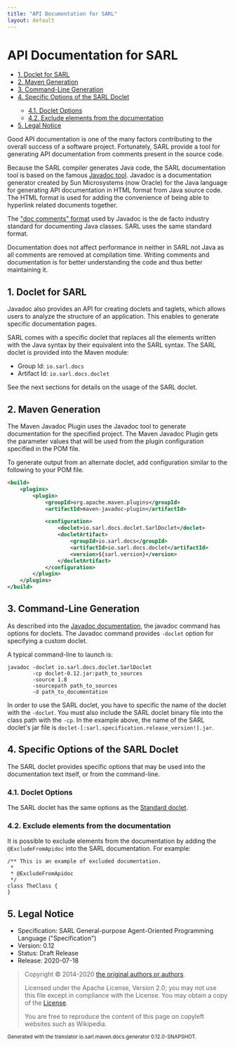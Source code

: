 ```yaml
---
title: "API Documentation for SARL"
layout: default
---
```


# API Documentation for SARL


<ul class="page_outline" id="page_outline">

<li><a href="#1-doclet-for-sarl">1. Doclet for SARL</a></li>
<li><a href="#2-maven-generation">2. Maven Generation</a></li>
<li><a href="#3-command-line-generation">3. Command-Line Generation</a></li>
<li><a href="#4-specific-options-of-the-sarl-doclet">4. Specific Options of the SARL Doclet</a></li>
<ul>
  <li><a href="#41-doclet-options">4.1. Doclet Options</a></li>
  <li><a href="#42-exclude-elements-from-the-documentation">4.2. Exclude elements from the documentation</a></li>
</ul>
<li><a href="#5-legal-notice">5. Legal Notice</a></li>

</ul>


Good API documentation is one of the many factors contributing to the overall success of a software project.
Fortunately, SARL provide a tool for generating API documentation from comments present in the source code.

Because the SARL compiler generates Java code, the SARL documentation tool is based 
on the famous [Javadoc tool](https://docs.oracle.com/javase/9/javadoc/javadoc-command.htm).
Javadoc is a documentation generator created by Sun Microsystems (now Oracle) for the
Java language for generating API documentation in HTML format from Java
source code. The HTML format is used for adding the convenience of being able to hyperlink related documents together.

The ["doc comments" format](https://www.oracle.com/technetwork/articles/java/index-137868.html) used by
Javadoc is the de facto industry standard for documenting Java classes. SARL uses the 
same standard format.

Documentation does not affect performance in neither in SARL not Java as all comments are removed at compilation time. Writing
comments and documentation is for better understanding the code and thus better maintaining it.

## 1. Doclet for SARL

Javadoc also provides an API for creating doclets and taglets, which allows users to analyze the
structure of an application. This enables to generate specific documentation pages.

SARL comes with a specific doclet that replaces all the elements written with the Java syntax 
by their equivalent into the SARL syntax.
The SARL doclet is provided into the Maven module:

* Group Id: `io.sarl.docs`
* Artifact Id: `io.sarl.docs.doclet`

See the next sections for details on the usage of the SARL doclet.


## 2. Maven Generation

The Maven Javadoc Plugin uses the Javadoc tool to generate documentation for the specified project.
The Maven Javadoc Plugin gets the parameter values that will be used from the plugin configuration
specified in the POM file.

To generate output from an alternate doclet, add configuration similar to the following to your POM 
file.

```xml
<build>
    <plugins>
        <plugin>
            <groupId>org.apache.maven.plugins</groupId>
            <artifactId>maven-javadoc-plugin</artifactId>

            <configuration>
                <doclet>io.sarl.docs.doclet.SarlDoclet</doclet>
                <docletArtifact>
                    <groupId>io.sarl.docs</groupId>
                    <artifactId>io.sarl.docs.doclet</artifactId>
                    <version>${sarl.version}</version>
                </docletArtifact>
            </configuration>
        </plugin>
    </plugins>
</build>
```

## 3. Command-Line Generation

As described into the [Javadoc documentation](https://docs.oracle.com/javase/9/javadoc/javadoc-command.htm),
the javadoc command has options for doclets. 
The Javadoc command provides `-doclet` option for specifying a custom doclet.

A typical command-line to launch is:

```
javadoc -doclet io.sarl.docs.doclet.SarlDoclet
        -cp doclet-0.12.jar:path_to_sources
        -source 1.8
        -sourcepath path_to_sources
        -d path_to_documentation
```

In order to use the SARL doclet, you have to specific the name of the doclet with the `-doclet`.
You must also include the SARL doclet binary file into the class path with the `-cp`.
In the example above, the name of the SARL doclet's jar file is `doclet-[:sarl.specification.release_version!].jar`.


## 4. Specific Options of the SARL Doclet

The SARL doclet provides specific options that may be used into the documentation text 
itself, or from the command-line.

### 4.1. Doclet Options

The SARL doclet has the same options as the [Standard doclet](https://docs.oracle.com/javase/9/javadoc/javadoc-command.htm#JSJAV-GUID-F9E5D57D-5A94-4043-A010-B24511A7BAB2).

### 4.2. Exclude elements from the documentation

It is possible to exclude elements from the documentation by adding the `@ExcludeFromApidoc` 
into the SARL documentation. For example:

```
/** This is an example of excluded documentation.
 *
 * @ExcludeFromApidoc
 */
class TheClass {
}
```



## 5. Legal Notice

* Specification: SARL General-purpose Agent-Oriented Programming Language ("Specification")
* Version: 0.12
* Status: Draft Release
* Release: 2020-07-18

> Copyright &copy; 2014-2020 [the original authors or authors](http://www.sarl.io/about/index.html).
>
> Licensed under the Apache License, Version 2.0;
> you may not use this file except in compliance with the License.
> You may obtain a copy of the [License](http://www.apache.org/licenses/LICENSE-2.0).
>
> You are free to reproduce the content of this page on copyleft websites such as Wikipedia.

<small>Generated with the translator io.sarl.maven.docs.generator 0.12.0-SNAPSHOT.</small>